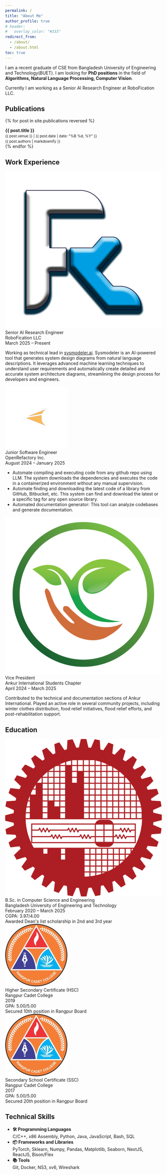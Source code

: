 ```yaml
---
permalink: /
title: "About Me"
author_profile: true
# header:
#   overlay_color: "#333"
redirect_from:
  - /about/
  - /about.html
toc: true
---
```


I am a recent graduate of CSE from Bangladesh University of Engineering and Technology(BUET). I am looking for <b>PhD positions</b> in the field of <b>Algorithms, Natural Language Processing, Computer Vision</b>.

Currently I am working as a Senior AI Research Engineer at RoboFication LLC.

## Publications

{% for post in site.publications reversed %}

  <div >
    <div >
      <div ><b>{{ post.title }}</b></div>
      <div ><small>{{ post.venue }} | {{ post.date | date: "%B %d, %Y" }}</small></div>
      <div ><small>{{ post.authors | markdownify }}</small></div>
    </div>
  </div>
  {% endfor %}

## Work Experience

<div class="about_card">
    <img class="about_card__logo" src="/assets/images/institute_logo/robofication.png" alt="RoboFication Logo">
  <div class="about_card__content">
    <div class="about_card__content__title">Senior AI Research Engineer</div>
    <div class="about_card__content__subtitle">RoboFication LLC</div>
    <div class="about_card__content__date"> March 2025 – Present</div>
    <p class="about_card__content__details">
      Working as technical lead in <a href="https://sysmodeler.ai">sysmodeler.ai</a>. Sysmodeler is an AI-powered tool that generates system design diagrams from natural language descriptions. It leverages advanced machine learning techniques to understand user requirements and automatically create detailed and accurate system architecture diagrams, streamlining the design process for developers and engineers. 
    </p>
  </div>
</div>

<div class="about_card">
    <img class="about_card__logo" src="/assets/images/institute_logo/open_refactory.png" alt="BUET Logo">
  <div class="about_card__content">
    <div class="about_card__content__title">Junior Software Engineer</div>
    <div class="about_card__content__subtitle">OpenRefactory Inc.</div>
    <div class="about_card__content__date">August 2024 – January 2025</div>
    <p class="about_card__content__details">
    <ul>
      <li> Automate compiling and executing code from any github repo using LLM. The system downloads the dependencies and executes the code in a containerized environment without any manual supervision.</li>
      <li>Automate finding and downloading the latest code of a library from GitHub, Bitbucket, etc. This system can find and download the latest or a specific tag for any open source library.</li>
      <li>Automated documentation generator: This tool can analyze codebases and generate documentation.</li>
    </ul>
    </p>
  </div>
</div>

<div class="about_card">
<img class="about_card__logo" src="/assets/images/institute_logo/ankur.png" alt="BUET Logo">
  <div class="about_card__content">
    <div class="about_card__content__title">Vice President</div>
    <div class="about_card__content__subtitle">Ankur International Students Chapter</div>
    <div class="about_card__content__date">April 2024 – March 2025</div>
    <p class="about_card__content__details">
      Contributed to the technical and documentation sections of Ankur International. Played an active role in several community projects, including winter clothes distribution, food relief initiatives, flood relief efforts, and post-rehabilitation support.
    </p>
  </div>
</div>

## Education

<div class="about_card">
  <img class="about_card__logo" src="/assets/images/institute_logo/buet.png" alt="BUET Logo">
  <div class="about_card__content">
    <div class="about_card__content__title">B.Sc. in Computer Science and Engineering</div>
    <div class="about_card__content__subtitle">Bangladesh University of Engineering and Technology</div>
    <div class="about_card__content__date">February 2020 – March 2025</div>
    <div class="about_card__content__achievement">CGPA: 3.97/4.00</div>
    <div class="about_card__content__achievement">Awarded Dean's list scholarship in 2nd and 3rd year</div>
  </div>
</div>

<div class="about_card">
  <img class="about_card__logo" src="/assets/images/institute_logo/ccr.jpeg" alt="Rangpur Cadet College Logo">
  <div class="about_card__content">
    <div class="about_card__content__title">Higher Secondary Certificate (HSC)</div>
    <div class="about_card__content__subtitle">Rangpur Cadet College</div>
    <div class="about_card__content__date">2019</div>
    <div class="about_card__content__achievement">GPA: 5.00/5.00</div>
    <div class="about_card__content__achievement">Secured 10th position in Rangpur Board</div>
  </div>
</div>

<div class="about_card">
  <img class="about_card__logo" src="/assets/images/institute_logo/ccr.jpeg" alt="Rangpur Cadet College Logo">
  <div class="about_card__content">
    <div class="about_card__content__title">Secondary School Certificate (SSC)</div>
    <div class="about_card__content__subtitle">Rangpur Cadet College</div>
    <div class="about_card__content__date">2017</div>
    <div class="about_card__content__achievement">GPA: 5.00/5.00</div>
    <div class="about_card__content__achievement">Secured 20th position in Rangpur Board</div>
  </div>
</div>

## Technical Skills

<div class="about_card">
  <ul>
    <li class="about_item">
      <strong>🛠️ Programming Languages</strong><br>
      <span>C/C++, x86 Assembly, Python, Java, JavaScript, Bash, SQL</span>
    </li>
    <li class="about_item">
      <strong>📦 Frameworks and Libraries</strong><br>
      <span>PyTorch, Sklearn, Numpy, Pandas, Matplotlib, Seaborn, NextJS, ReactJS, Bison/Flex</span>
    </li>
    <li class="about_item">
      <strong>📚 Tools</strong><br>
      <span>Git, Docker, NS3, xv6, Wireshark</span>
    </li>
  </ul>
</div>
